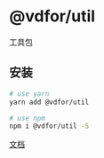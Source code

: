 # @vdfor/util

工具包

## 安装

```bash
# use yarn
yarn add @vdfor/util

# use npm
npm i @vdfor/util -S
```

[文档](https://www.yuque.com/vdfor/aysrac)